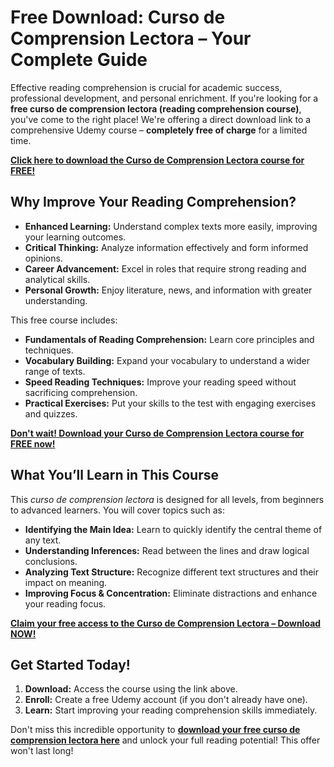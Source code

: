 # Free Download: Curso de Comprension Lectora – Your Complete Guide

Effective reading comprehension is crucial for academic success, professional development, and personal enrichment. If you're looking for a **free curso de comprension lectora (reading comprehension course)**, you've come to the right place! We're offering a direct download link to a comprehensive Udemy course – **completely free of charge** for a limited time.

[**Click here to download the Curso de Comprension Lectora course for FREE!**](https://udemywork.com/curso-de-comprension-lectora)

## Why Improve Your Reading Comprehension?

*   **Enhanced Learning:** Understand complex texts more easily, improving your learning outcomes.
*   **Critical Thinking:** Analyze information effectively and form informed opinions.
*   **Career Advancement:** Excel in roles that require strong reading and analytical skills.
*   **Personal Growth:** Enjoy literature, news, and information with greater understanding.

This free course includes:

*   **Fundamentals of Reading Comprehension:** Learn core principles and techniques.
*   **Vocabulary Building:** Expand your vocabulary to understand a wider range of texts.
*   **Speed Reading Techniques:** Improve your reading speed without sacrificing comprehension.
*   **Practical Exercises:** Put your skills to the test with engaging exercises and quizzes.

[**Don't wait! Download your Curso de Comprension Lectora course for FREE now!**](https://udemywork.com/curso-de-comprension-lectora)

## What You’ll Learn in This Course

This *curso de comprension lectora* is designed for all levels, from beginners to advanced learners. You will cover topics such as:

*   **Identifying the Main Idea:** Learn to quickly identify the central theme of any text.
*   **Understanding Inferences:** Read between the lines and draw logical conclusions.
*   **Analyzing Text Structure:** Recognize different text structures and their impact on meaning.
*   **Improving Focus & Concentration:** Eliminate distractions and enhance your reading focus.

[**Claim your free access to the Curso de Comprension Lectora – Download NOW!**](https://udemywork.com/curso-de-comprension-lectora)

## Get Started Today!

1.  **Download:** Access the course using the link above.
2.  **Enroll:** Create a free Udemy account (if you don't already have one).
3.  **Learn:** Start improving your reading comprehension skills immediately.

Don't miss this incredible opportunity to **[download your free curso de comprension lectora here](https://udemywork.com/curso-de-comprension-lectora)** and unlock your full reading potential! This offer won't last long!
